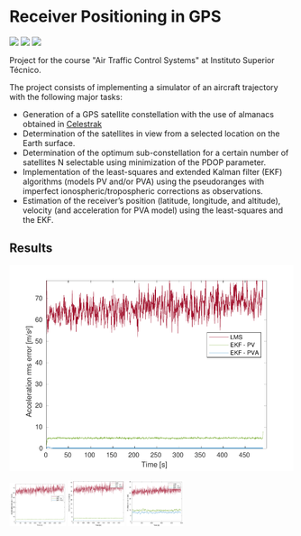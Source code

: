 # Receiver Positioning in GPS

<p>
    <img src="https://img.shields.io/badge/ubuntu-v20.04-blue"/>
    <img src="https://img.shields.io/badge/matlab-R2020a-orange"/>
    <img src="https://img.shields.io/badge/language-portuguese-red"/>
</p>

Project for the course "Air Traffic Control Systems" at Instituto Superior Técnico.

The project consists of implementing a simulator of an aircraft trajectory with the
following major tasks:
- Generation of a GPS satellite constellation with the use of almanacs obtained in [Celestrak](https://celestrak.com/)
- Determination of the satellites in view from a selected location on the Earth surface.
- Determination of the optimum sub-constellation for a certain number of satellites N selectable  using minimization of the PDOP parameter.
- Implementation of the least-squares and extended Kalman filter (EKF) algorithms (models PV and/or PVA) using the pseudoranges with imperfect ionospheric/tropospheric corrections as observations.
- Estimation of the receiver’s position (latitude, longitude, and altitude), velocity (and acceleration for PVA model) using the least-squares and the EKF.

## Results

<img src="/Images/fig40.pdf"/>

<p float="left">
  <img src="/Images/fig40.png" width="100" />
  <img src="/Images/fig42.png" width="100" /> 
  <img src="/Images/fig44.png" width="100" />
</p>